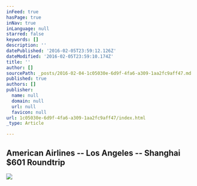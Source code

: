 ```yaml
---
inFeed: true
hasPage: true
inNav: true
inLanguage: null
starred: false
keywords: []
description: ''
datePublished: '2016-02-05T23:59:12.126Z'
dateModified: '2016-02-05T23:59:10.174Z'
title: ''
author: []
sourcePath: _posts/2016-02-04-1c05030e-6d9f-4fa6-a309-1aa2fc9aff47.md
published: true
authors: []
publisher:
  name: null
  domain: null
  url: null
  favicon: null
url: 1c05030e-6d9f-4fa6-a309-1aa2fc9aff47/index.html
_type: Article

---
```

## American Airlines -- Los Angeles -- Shanghai $601 Roundtrip
![](https://the-grid-user-content.s3-us-west-2.amazonaws.com/c2383b20-a3a9-45cf-81b5-0009308632e3.jpg)